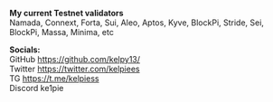 <b>My current Testnet validators </b> <br>
Namada, Connext, Forta, Sui, Aleo, Aptos, Kyve, BlockPi, Stride, Sei, BlockPi, Massa, Minima, etc  </b>

<b> Socials: </b> <br>
GitHub https://github.com/kelpy13/ <br>
Twitter https://twitter.com/kelpiees <br>
TG https://t.me/kelpiess <br>
Discord ke1pie <br>
